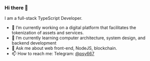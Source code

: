 ### Hi there 👋
I am a full-stack TypeScript Developer.

- 🔭 I’m currently working on a digital platform that facilitates the tokenization of assets and services.
- 🌱 I’m currently learning computer architecture, system design, and backend development
- 💬 Ask me about web front-end, NodeJS, blockchain.
- 📫 How to reach me: Telegram: [@psy667](https://t.me/psy667)
<!--
**psy667/psy667** is a ✨ _special_ ✨ repository because its `README.md` (this file) appears on your GitHub profile.

Here are some ideas to get you started:

- 🔭 I’m currently working on ...
- 🌱 I’m currently learning ...
- 👯 I’m looking to collaborate on ...
- 🤔 I’m looking for help with ...
- 💬 Ask me about ...
- 📫 How to reach me: ...
- 😄 Pronouns: ...
- ⚡ Fun fact: ...
-->
